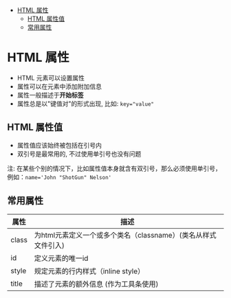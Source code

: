 <!--
 * @Author: shenxh
 * @Date: 2021-12-13 16:49:43
 * @LastEditors: shenxh
 * @LastEditTime: 2021-12-13 16:49:44
 * @Description: HTML 属性
-->

- [HTML 属性](#html-属性)
  - [HTML 属性值](#html-属性值)
  - [常用属性](#常用属性)

# HTML 属性
+ HTML 元素可以设置属性
+ 属性可以在元素中添加附加信息
+ 属性一般描述于**开始标签**
+ 属性总是以"键值对"的形式出现, 比如: `key="value"`

## HTML 属性值
+ 属性值应该始终被包括在引号内
+ 双引号是最常用的, 不过使用单引号也没有问题

注: 在某些个别的情况下，比如属性值本身就含有双引号，那么必须使用单引号，例如：`name='John "ShotGun" Nelson'`

## 常用属性
|属性|描述|
|-|-|
|class|为html元素定义一个或多个类名（classname）(类名从样式文件引入)|
|id|定义元素的唯一id|
|style|规定元素的行内样式（inline style）|
|title|描述了元素的额外信息 (作为工具条使用)|
